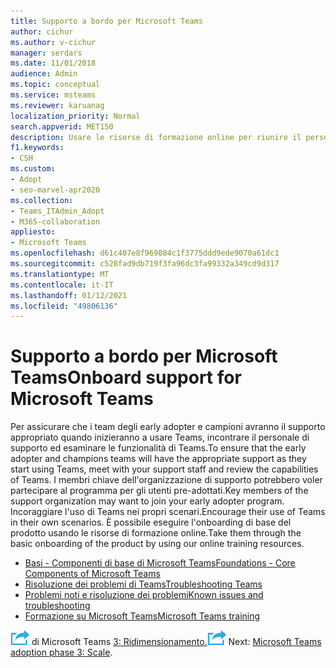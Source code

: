 ```yaml
---
title: Supporto a bordo per Microsoft Teams
author: cichur
ms.author: v-cichur
manager: serdars
ms.date: 11/01/2018
audience: Admin
ms.topic: conceptual
ms.service: msteams
ms.reviewer: karuanag
localization_priority: Normal
search.appverid: MET150
description: Usare le risorse di formazione online per riunire il personale di supporto nella fase di esperimento dell'adozione di Teams.
f1.keywords:
- CSH
ms.custom:
- Adopt
- seo-marvel-apr2020
ms.collection:
- Teams_ITAdmin_Adopt
- M365-collaboration
appliesto:
- Microsoft Teams
ms.openlocfilehash: d61c407e8f969084c1f3775ddd9ede9070a61dc1
ms.sourcegitcommit: c528fad9db719f3fa96dc3fa99332a349cd9d317
ms.translationtype: MT
ms.contentlocale: it-IT
ms.lasthandoff: 01/12/2021
ms.locfileid: "49806136"
---
```

# <a name="onboard-support-for-microsoft-teams"></a><span data-ttu-id="e5252-103">Supporto a bordo per Microsoft Teams</span><span class="sxs-lookup"><span data-stu-id="e5252-103">Onboard support for Microsoft Teams</span></span>

<span data-ttu-id="e5252-104">Per assicurare che i team degli early adopter e campioni avranno il supporto appropriato quando inizieranno a usare Teams, incontrare il personale di supporto ed esaminare le funzionalità di Teams.</span><span class="sxs-lookup"><span data-stu-id="e5252-104">To ensure that the early adopter and champions teams will have the appropriate support as they start using Teams, meet with your support staff and review the capabilities of Teams.</span></span> <span data-ttu-id="e5252-105">I membri chiave dell'organizzazione di supporto potrebbero voler partecipare al programma per gli utenti pre-adottati.</span><span class="sxs-lookup"><span data-stu-id="e5252-105">Key members of the support organization may want to join your early adopter program.</span></span> <span data-ttu-id="e5252-106">Incoraggiare l'uso di Teams nei propri scenari.</span><span class="sxs-lookup"><span data-stu-id="e5252-106">Encourage their use of Teams in their own scenarios.</span></span> <span data-ttu-id="e5252-107">È possibile eseguire l'onboarding di base del prodotto usando le risorse di formazione online.</span><span class="sxs-lookup"><span data-stu-id="e5252-107">Take them through the basic onboarding of the product by using our online training resources.</span></span>  

- [<span data-ttu-id="e5252-108">Basi - Componenti di base di Microsoft Teams</span><span class="sxs-lookup"><span data-stu-id="e5252-108">Foundations - Core Components of Microsoft Teams</span></span>](https://youtu.be/V6B4KraD-FM)
- [<span data-ttu-id="e5252-109">Risoluzione dei problemi di Teams</span><span class="sxs-lookup"><span data-stu-id="e5252-109">Troubleshooting Teams</span></span>](https://youtu.be/0KNh9KNpXcA)
- [<span data-ttu-id="e5252-110">Problemi noti e risoluzione dei problemi</span><span class="sxs-lookup"><span data-stu-id="e5252-110">Known issues and troubleshooting</span></span>](https://aka.ms/TeamsKnownIssues)
- [<span data-ttu-id="e5252-111">Formazione su Microsoft Teams</span><span class="sxs-lookup"><span data-stu-id="e5252-111">Microsoft Teams training</span></span>](https://docs.microsoft.com/microsoftteams/training-microsoft-teams-landing-page)

<span data-ttu-id="e5252-112">![Icona che rappresenta il passaggio successivo: Fase di adozione ](media/teams-adoption-next-icon.png) di Microsoft Teams [3: Ridimensionamento.](teams-adoption-phase3-enable.md)</span><span class="sxs-lookup"><span data-stu-id="e5252-112">![An icon representing the next step](media/teams-adoption-next-icon.png) Next: [Microsoft Teams adoption phase 3: Scale](teams-adoption-phase3-enable.md).</span></span>
